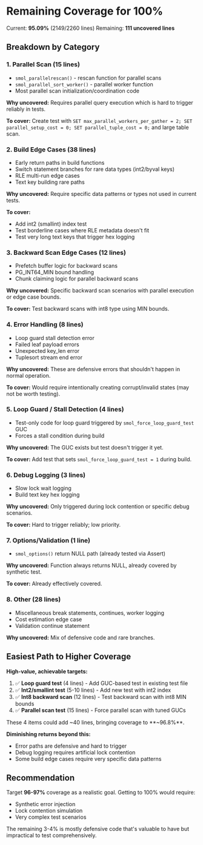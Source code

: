 # Remaining Coverage for 100%

Current: **95.09%** (2149/2260 lines)
Remaining: **111 uncovered lines**

## Breakdown by Category

### 1. **Parallel Scan** (15 lines)
- `smol_parallelrescan()` - rescan function for parallel scans
- `smol_parallel_sort_worker()` - parallel worker function
- Most parallel scan initialization/coordination code

**Why uncovered:** Requires parallel query execution which is hard to trigger reliably in tests.

**To cover:** Create test with `SET max_parallel_workers_per_gather = 2; SET parallel_setup_cost = 0; SET parallel_tuple_cost = 0;` and large table scan.

### 2. **Build Edge Cases** (38 lines)
- Early return paths in build functions
- Switch statement branches for rare data types (int2/byval keys)
- RLE multi-run edge cases
- Text key building rare paths

**Why uncovered:** Require specific data patterns or types not used in current tests.

**To cover:**
- Add int2 (smallint) index test
- Test borderline cases where RLE metadata doesn't fit
- Test very long text keys that trigger hex logging

### 3. **Backward Scan Edge Cases** (12 lines)
- Prefetch buffer logic for backward scans
- PG_INT64_MIN bound handling
- Chunk claiming logic for parallel backward scans

**Why uncovered:** Specific backward scan scenarios with parallel execution or edge case bounds.

**To cover:** Test backward scans with int8 type using MIN bounds.

### 4. **Error Handling** (8 lines)
- Loop guard stall detection error
- Failed leaf payload errors
- Unexpected key_len error
- Tuplesort stream end error

**Why uncovered:** These are defensive errors that shouldn't happen in normal operation.

**To cover:** Would require intentionally creating corrupt/invalid states (may not be worth testing).

### 5. **Loop Guard / Stall Detection** (4 lines)
- Test-only code for loop guard triggered by `smol_force_loop_guard_test` GUC
- Forces a stall condition during build

**Why uncovered:** The GUC exists but test doesn't trigger it yet.

**To cover:** Add test that sets `smol_force_loop_guard_test = 1` during build.

### 6. **Debug Logging** (3 lines)
- Slow lock wait logging
- Build text key hex logging

**Why uncovered:** Only triggered during lock contention or specific debug scenarios.

**To cover:** Hard to trigger reliably; low priority.

### 7. **Options/Validation** (1 line)
- `smol_options()` return NULL path (already tested via Assert)

**Why uncovered:** Function always returns NULL, already covered by synthetic test.

**To cover:** Already effectively covered.

### 8. **Other** (28 lines)
- Miscellaneous break statements, continues, worker logging
- Cost estimation edge case
- Validation continue statement

**Why uncovered:** Mix of defensive code and rare branches.

## Easiest Path to Higher Coverage

**High-value, achievable targets:**

1. ✅ **Loop guard test** (4 lines) - Add GUC-based test in existing test file
2. ✅ **Int2/smallint test** (5-10 lines) - Add new test with int2 index
3. ✅ **Int8 backward scan** (12 lines) - Test backward scan with int8 MIN bounds
4. ✅ **Parallel scan test** (15 lines) - Force parallel scan with tuned GUCs

These 4 items could add ~40 lines, bringing coverage to **~96.8%**.

**Diminishing returns beyond this:**
- Error paths are defensive and hard to trigger
- Debug logging requires artificial lock contention
- Some build edge cases require very specific data patterns

## Recommendation

Target **96-97%** coverage as a realistic goal. Getting to 100% would require:
- Synthetic error injection
- Lock contention simulation
- Very complex test scenarios

The remaining 3-4% is mostly defensive code that's valuable to have but impractical to test comprehensively.
